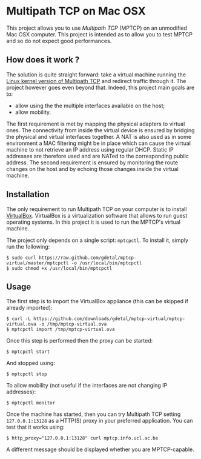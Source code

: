 Multipath TCP on Mac OSX
========================

This project allows you to use *Multipath TCP* (MPTCP) on an unmodified Mac OSX
computer. This project is intended as to allow you to test MPTCP and so
do not expect good performances.

How does it work ?
------------------

The solution is quite straight forward: take a virtual machine running the
[Linux kernel version of Multipath TCP](https://github.com/cpaasch/mptcp) and
redirect traffic through it. The project however goes even beyond that. Indeed,
this project main goals are to:

* allow using the the multiple interfaces available on the host;
* allow mobility.

The first requirement is met by mapping the physical adapters to virtual ones.
The connectivity from inside the virtual device is ensured by bridging the
physical and virtual interfaces together. A NAT is also used as in some
environment a MAC filtering might be in place which can cause the virtual
machine to not retrieve an IP address using regular DHCP. Static IP addresses
are therefore used and are NATed to the corresponding public address. The
second requirement is ensured by monitoring the route changes on the host and
by echoing those changes inside the virtual machine.

Installation
------------

The only requirement to run Multipath TCP on your computer is to install
[VirtualBox](https://www.virtualbox.org/). VirtualBox is a virtualization
software that allows to run guest operating systems. In this project it is used
to run the MPTCP's virtual machine.

The project only depends on a single script: `mptcpctl`. To install it, simply
run the following:

	$ sudo curl https://raw.github.com/gdetal/mptcp-virtual/master/mptcpctl -o /usr/local/bin/mptcpctl
	$ sudo chmod +x /usr/local/bin/mptcpctl

Usage
-----

The first step is to import the VirtualBox appliance (this can be skipped if
already imported):

	$ curl -L https://github.com/downloads/gdetal/mptcp-virtual/mptcp-virtual.ova -o /tmp/mptcp-virtual.ova
	$ mptcpctl import /tmp/mptcp-virtual.ova

Once this step is performed then the proxy can be started:

	$ mptcpctl start

And stopped using:

	$ mptcpctl stop

To allow mobility (not useful if the interfaces are not changing IP addresses):

	$ mptcpctl monitor

Once the machine has started, then you can try Multipath TCP setting
`127.0.0.1:13128` as a HTTP(S) proxy in your preferred application. You can
test that it works using:

	$ http_proxy="127.0.0.1:13128" curl mptcp.info.ucl.ac.be

A different message should be displayed whether you are MPTCP-capable.